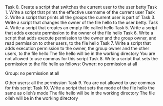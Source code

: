 Task 0. Create a script that switches the current user to the user betty
Task 1. Write a script that prints the effective username of the current user
Task 2. Write a script that prints all the groups the current user is part of
Task 3. Write a script that changes the owner of the file hello to the user betty.
Task 4. Write a script that creates an empty file called hello
Task 5. Write a script that adds execute permission to the owner of the file hello
Task 6. Write a script that adds execute permission to the owner and the group owner, and read permission to other users, to the file hello
Task 7. Write a script that adds execution permission to the owner, the group owner and the other users, to the file hello
The file hello will be in the working directory
You are not allowed to use commas for this script
Task 8. Write a script that sets the permission to the file hello as follows:
Owner: no permission at all

Group: no permission at all

Other users: all the permission
Task 9. You are not allowed to use commas for this script
Task 10. Write a script that sets the mode of the file hello the same as olleh’s mode
The file hello will be in the working directory
The file olleh will be in the working directory
